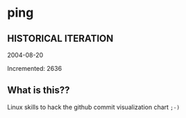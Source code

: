 # ping

## HISTORICAL ITERATION
2004-08-20

Incremented: 2636

## What is this?? 
Linux skills to hack the github commit visualization chart `;-)`
